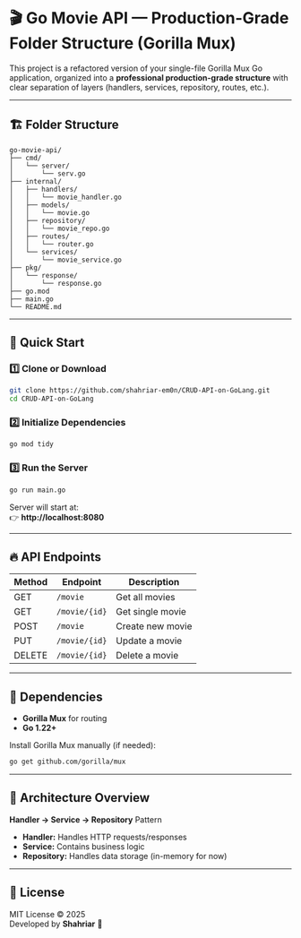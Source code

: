 # 🎬 Go Movie API — Production-Grade Folder Structure (Gorilla Mux)

This project is a refactored version of your single-file Gorilla Mux Go application, organized into a **professional production-grade structure** with clear separation of layers (handlers, services, repository, routes, etc.).

---

## 🏗 Folder Structure

```
go-movie-api/
├── cmd/
│   └── server/
│       └── serv.go
├── internal/
│   ├── handlers/
│   │   └── movie_handler.go
│   ├── models/
│   │   └── movie.go
│   ├── repository/
│   │   └── movie_repo.go
│   ├── routes/
│   │   └── router.go
│   └── services/
│       └── movie_service.go
├── pkg/
│   └── response/
│       └── response.go
├── go.mod
├── main.go
└── README.md
```

---

## 🚀 Quick Start

### 1️⃣ Clone or Download

```bash
git clone https://github.com/shahriar-em0n/CRUD-API-on-GoLang.git
cd CRUD-API-on-GoLang
```

### 2️⃣ Initialize Dependencies

```bash
go mod tidy
```

### 3️⃣ Run the Server

```bash
go run main.go
```

Server will start at:  
👉 **http://localhost:8080**

---

## 🔥 API Endpoints

| Method | Endpoint | Description |
|--------|-----------|-------------|
| GET | `/movie` | Get all movies |
| GET | `/movie/{id}` | Get single movie |
| POST | `/movie` | Create new movie |
| PUT | `/movie/{id}` | Update a movie |
| DELETE | `/movie/{id}` | Delete a movie |

---

## 🧩 Dependencies

- **Gorilla Mux** for routing  
- **Go 1.22+**

Install Gorilla Mux manually (if needed):
```bash
go get github.com/gorilla/mux
```

---

## 🧠 Architecture Overview

**Handler → Service → Repository** Pattern

- **Handler:** Handles HTTP requests/responses  
- **Service:** Contains business logic  
- **Repository:** Handles data storage (in-memory for now)  

---

## 📄 License

MIT License © 2025  
Developed by **Shahriar** 🚀